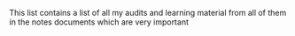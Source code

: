 This list contains a list of all my audits and learning material from all of them in the notes documents which are very important
